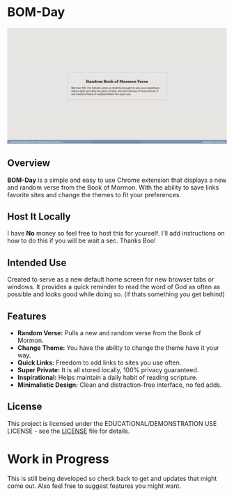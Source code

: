 # BOM-Day
![example](./Images/example.png)

## Overview
**BOM-Day** is a simple and easy to use Chrome extension that displays a new and random verse from the Book of Mormon. With the ability to save links favorite sites and change the themes to fit your preferences.

## Host It Locally  
I have **No** money so feel free to host this for yourself. I'll add instructions on how to do this if you will be wait a sec. Thanks Boo!

## Intended Use
Created to serve as a new default home screen for new browser tabs or windows. It provides a quick reminder to read the word of God as often as possible and looks good while doing so. (if thats something you get behind)

## Features
- **Random Verse:** Pulls a new and random verse from the Book of Mormon.
- **Change Theme:** You have the ability to change the theme have it your way.
- **Quick Links:** Freedom to add links to sites you use often.
- **Super Private:** It is all stored locally, 100% privacy guaranteed.
- **Inspirational:** Helps maintain a daily habit of reading scripture.
- **Minimalistic Design:** Clean and distraction-free interface, no fed adds.


## License
This project is licensed under the EDUCATIONAL/DEMONSTRATION USE LICENSE - see the [LICENSE](./LICENSE.txt) file for details.

# Work in Progress
This is still being developed so check back to get and updates that might come out. Also feel free to suggest features you might want.
